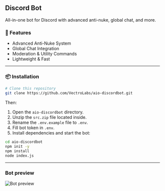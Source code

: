 ## Discord Bot

All-in-one bot for Discord with advanced anti-nuke, global chat, and more.

### 🚀 Features

* Advanced Anti-Nuke System
* Global Chat Integration
* Moderation & Utility Commands
* Lightweight & Fast

---

### 📦 Installation

```bash
# Clone this repository
git clone https://github.com/VectroLabs/aio-discordbot.git
```

Then:

1. Open the `aio-discordbot` directory.
2. Unzip the `src.zip` file located inside.
3. Rename the `.env.example` file to `.env`.
4. Fill bot token in `.env`.
5. Install dependencies and start the bot:

```bash
cd aio-discordbot
npm init -y
npm install
node index.js
```

---

### Bot preview
![Bot preview](https://github.com/user-attachments/assets/8e897eea-f32f-47d4-b0c0-7a3e02b3516c)

